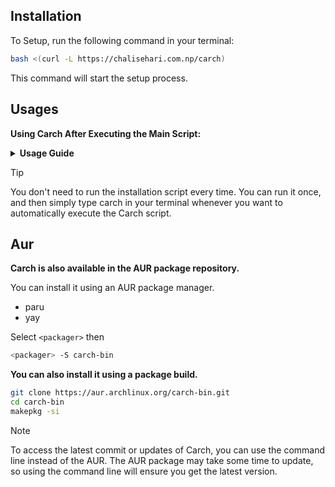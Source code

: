 ## Installation

To Setup, run the following command in your terminal:

```bash
bash <(curl -L https://chalisehari.com.np/carch)
```
This command will start the setup process.

## Usages
<strong>**Using Carch After Executing the Main Script:** </strong>

<details>

<summary><strong>Usage Guide</strong></summary>
<br>

Simply run Carch by entering carch in your terminal.

```bash
carch
```

</details>

> [!Tip]
> You don't need to run the installation script every time. You can run it once, and then simply type carch in your terminal whenever you want to automatically execute the Carch script.

## Aur
**Carch is also available in the AUR package repository.**

You can install it using an AUR package manager.
 - paru
 - yay

Select `<packager>` then

```bash
<packager> -S carch-bin
```

**You can also install it using a package build.**

```bash
git clone https://aur.archlinux.org/carch-bin.git
cd carch-bin
makepkg -si
```

> [!NOTE]
> To access the latest commit or updates of Carch, you can use the command line instead of the AUR.
> The AUR package may take some time to update, so using the command line will ensure you get the latest version.

